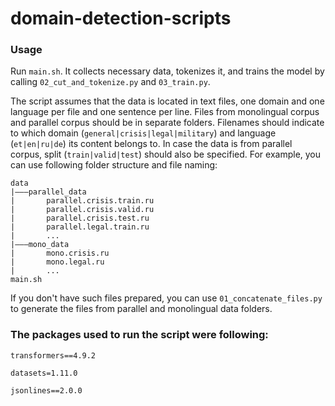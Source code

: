 # domain-detection-scripts

### Usage

Run `main.sh`. It collects necessary data, tokenizes it, and trains the model by calling `02_cut_and_tokenize.py` and `03_train.py`.

The script assumes that the data is located in text files, one domain and one language per file and one sentence per line. Files from monolingual corpus and parallel corpus should be in separate folders. Filenames should indicate to which domain (`general|crisis|legal|military`) and language (`et|en|ru|de`) its content belongs to. In case the data is from parallel corpus, split (`train|valid|test`) should also be specified. For example, you can use following folder structure and file naming:

    data
    |———parallel_data
    |       parallel.crisis.train.ru
    |       parallel.crisis.valid.ru
    |       parallel.crisis.test.ru
    |       parallel.legal.train.ru
    |       ...
    |———mono_data
    |       mono.crisis.ru
    |       mono.legal.ru
    |       ...
    main.sh

If you don't have such files prepared, you can use `01_concatenate_files.py` to generate the files from parallel and monolingual data folders. 


### The packages used to run the script were following:

`transformers==4.9.2`

`datasets=1.11.0`

`jsonlines==2.0.0`



